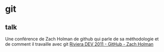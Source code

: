 git
====

## talk ##
Une conférence de Zach Holman de github qui parle de sa méthodologie et de comment il travaille avec git
[ Riviera DEV 2011 - GitHub - Zach Holman ](http://www.youtube.com/watch?v=m7r2X9qC8jo)


